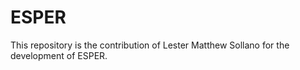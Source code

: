 # ESPER
This repository is the contribution of Lester Matthew Sollano for the development of ESPER.
